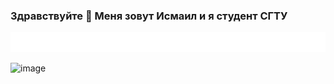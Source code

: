 ### Здравствуйте 👋 Меня зовут Исмаил и я студент СГТУ
<p align="center">
<img src="result.gif" alt=""><br>
</p>  

![image](https://github.com/andsmlle/andsmlle/assets/133951628/d909f19c-5d77-4f85-896c-ac1b508b4ec7) 
